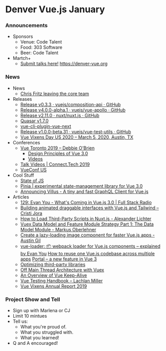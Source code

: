 # Denver Vue.js January
### Announcements
* Sponsors
    * Venue: Code Talent
    * Food: 303 Software
    * Beer: Code Talent
* Martch+
    * [Submit talks here!](https://denver-vue.org) https://denver-vue.org

### News
* News
    * [Chris Fritz leaving the core team](https://twitter.com/chrisvfritz?utm_campaign=Vue.js%20News&utm_medium=email&utm_source=Revue%20newsletter)
* Releases
	* [Release v0.3.3 · vuejs/composition-api · GitHub](https://github.com/vuejs/composition-api/releases/tag/v0.3.3?utm_campaign=Vue.js%20News&utm_medium=email&utm_source=Revue%20newsletter)
    * [Release v4.0.0-alpha.1 · vuejs/vue-apollo · GitHub](https://github.com/vuejs/vue-apollo/releases/tag/v4.0.0-alpha.1?utm_campaign=Vue.js%20News&utm_medium=email&utm_source=Revue%20newsletter)
    * [Release v2.11.0 · nuxt/nuxt.js · GitHub](https://github.com/nuxt/nuxt.js/releases/tag/v2.11.0?utm_campaign=Vue.js%20News&utm_medium=email&utm_source=Revue%20newsletter)
    *  [Quasar v1.7.0](https://forum.quasar-framework.org/topic/5055/quasar-v1-7-0-released-svg-icons-and-icon-sets-novelties-for-qcard-cookies-qvideo?utm_campaign=Vue.js%20News&utm_medium=email&utm_source=Revue%20newsletter)
    * [vue-cli-plugin-vue-next](https://github.com/vuejs/vue-cli-plugin-vue-next?utm_campaign=Vue.js%20News&utm_medium=email&utm_source=Revue%20newsletter)
    * [Release v1.0.0-beta.31 · vuejs/vue-test-utils · GitHub](https://github.com/vuejs/vue-test-utils/releases/tag/v1.0.0-beta.31?utm_campaign=Vue.js%20News&utm_medium=email&utm_source=Revue%20newsletter)
    * [Vue Vixens Day US 2020 – March 5, 2020, Austin, TX](https://vvdayus.vuevixens.org/?utm_campaign=Vue.js%20News&utm_medium=email&utm_source=Revue%20newsletter)
* Conferences
	* [Vue Toronto 2019 – Debbie O'Brien](https://medium.com/patterson-agency/vue-toronto-2019-c56cfd1cccb1?utm_campaign=Vue.js%20News&utm_medium=email&utm_source=Revue%20newsletter)
        * [Design Principles of Vue 3.0](https://vuetoronto.com/videos/design-principles-of-vue-3-evan-you/?utm_campaign=Vue.js%20News&utm_medium=email&utm_source=Revue%20newsletter)
        * [Videos](https://vuetoronto.com/videos/?utm_campaign=Vue.js%20News&utm_medium=email&utm_source=Revue%20newsletter)
    * [Talk Videos | Connect.Tech 2019](https://www.vuemastery.com/conferences/connect-tech-2019/?utm_campaign=Vue.js%20News&utm_medium=email&utm_source=Revue%20newsletter)
    * [VueConf US](http://vueconf.us/)
*  Cool Stuff
	* [State of JS](https://survey.stateofjs.com/?utm_campaign=Vue.js%20News&utm_medium=email&utm_source=Revue%20newsletter)
    * [Pinia | experimental state-management library for Vue 3.0](https://github.com/posva/pinia?utm_campaign=Vue.js%20News&utm_medium=email&utm_source=Revue%20newsletter)
    * [Announcing Villus - A tiny and fast GraphQL Client for Vue.js](https://logaretm.com/blog/2020-01-11-announcing-villus/?utm_campaign=Vue.js%20News&utm_medium=email&utm_source=Revue%20newsletter)
* Articles
	* [129: Evan You - What's Coming in Vue.js 3.0 | Full Stack Radio](http://www.fullstackradio.com/129?utm_campaign=Vue.js%20News&utm_medium=email&utm_source=Revue%20newsletter)
    * [Building animated draggable interfaces with Vue.js and Tailwind – Cristi Jora](https://www.binarcode.com/blog/building-animated-draggable-interfaces-with-vuejs-and-tailwind/?utm_campaign=Vue.js%20News&utm_medium=email&utm_source=Revue%20newsletter)
    * [How to Load Third-Party Scripts in Nuxt.js - Alexander Lichter](https://vueschool.io/articles/vuejs-tutorials/how-to-load-third-party-scripts-in-nuxt-js/?utm_campaign=Vue.js%20News&utm_medium=email&utm_source=Revue%20newsletter)
    * [Vuex Data Model and Feature Module Strategy Part 1: The Data Model Module - Markus Oberlehner](https://markus.oberlehner.net/blog/vuex-data-model-and-feature-module-strategy-data-model-module/?utm_campaign=Vue.js%20News&utm_medium=email&utm_source=Revue%20newsletter)
    * [Create a lazy-loading image component for faster Vue.js apps - Austin Gil](https://stegosource.com/create-lazy-loading-image-component-faster-vue-js-apps/?utm_campaign=Vue.js%20News&utm_medium=email&utm_source=Revue%20newsletter)
    * [vue-loader: 📦 webpack loader for Vue.js components – explained by Evan You](https://github.com/vuejs/vue-loader?utm_campaign=Vue.js%20News&utm_medium=email&utm_source=Revue%20newsletter#how-it-works)
    [How to reuse one Vue.js codebase across multiple apps](https://medium.com/bauer-kirch/how-to-reuse-one-vue-js-codebase-across-multiple-apps-3d2756a6552?sk=c3825de0f4d6b9cc69dd0cc996628850&source=friends_link&utm_campaign=Vue.js%20News&utm_medium=email&utm_source=Revue%20newsletter)
    [Portal – a new feature in Vue 3](https://vueschool.io/articles/vuejs-tutorials/portal-a-new-feature-in-vue-3/?utm_campaign=Vue.js%20News&utm_medium=email&utm_source=Revue%20newsletter)
    * [Optimizing third-party libraries](https://vueschool.io/articles/vuejs-tutorials/vue-js-performance-optimizing-third-party-libraries/?utm_campaign=Vue.js%20News&utm_medium=email&utm_source=Revue%20newsletter)
    * [Off Main Thread Architecture with Vuex](https://logaretm.com/blog/2019-12-21-vuex-off-mainthread/?utm_campaign=Vue.js%20News&utm_medium=email&utm_source=Revue%20newsletter)
    * [An Overview of Vue Keep-Alive](https://learnvue.co/2019/12/an-overview-of-vue-keep-alive/?utm_campaign=Vue.js%20News&utm_medium=email&utm_source=Revue%20newsletter)
    * [Vue Testing Handbook – Lachlan Miller](https://lmiller1990.github.io/vue-testing-handbook/?utm_campaign=Vue.js%20News&utm_medium=email&utm_source=Revue%20newsletter)
    * [Vue Vixens Annual Report 2019](https://www.dropbox.com/s/3c89d91owxt0qw3/annual-report-2019.pdf?dl=0&utm_campaign=Vue.js%20News&utm_medium=email&utm_source=Revue%20newsletter)


### Project Show and Tell
* Sign up with Marlena or CJ
* Limit 10 mintues
* Tell us: 
    * What you're proud of.
    * What you struggled with.
    * What you learned!
* Q and A encouraged!